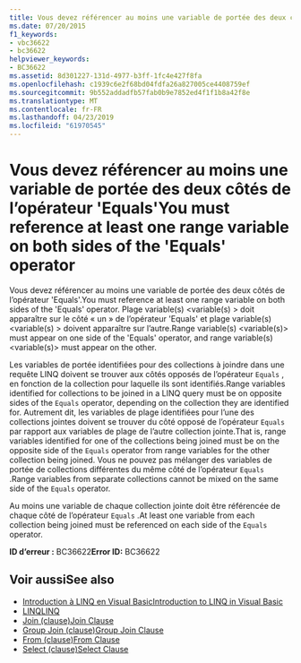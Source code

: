 ```yaml
---
title: Vous devez référencer au moins une variable de portée des deux côtés de l’opérateur 'Equals'
ms.date: 07/20/2015
f1_keywords:
- vbc36622
- bc36622
helpviewer_keywords:
- BC36622
ms.assetid: 8d301227-131d-4977-b3ff-1fc4e427f8fa
ms.openlocfilehash: c1939c6e2f68bd04fdfa26a827005ce4408759ef
ms.sourcegitcommit: 9b552addadfb57fab0b9e7852ed4f1f1b8a42f8e
ms.translationtype: MT
ms.contentlocale: fr-FR
ms.lasthandoff: 04/23/2019
ms.locfileid: "61970545"
---
```

# <a name="you-must-reference-at-least-one-range-variable-on-both-sides-of-the-equals-operator"></a><span data-ttu-id="4acc8-102">Vous devez référencer au moins une variable de portée des deux côtés de l’opérateur 'Equals'</span><span class="sxs-lookup"><span data-stu-id="4acc8-102">You must reference at least one range variable on both sides of the 'Equals' operator</span></span>
<span data-ttu-id="4acc8-103">Vous devez référencer au moins une variable de portée des deux côtés de l’opérateur 'Equals'.</span><span class="sxs-lookup"><span data-stu-id="4acc8-103">You must reference at least one range variable on both sides of the 'Equals' operator.</span></span> <span data-ttu-id="4acc8-104">Plage variable(s) \<variable(s) > doit apparaître sur le côté « un » de l’opérateur 'Equals' et plage variable(s) \<variable(s) > doivent apparaître sur l’autre.</span><span class="sxs-lookup"><span data-stu-id="4acc8-104">Range variable(s) \<variable(s)> must appear on one side of the 'Equals' operator, and range variable(s) \<variable(s)> must appear on the other.</span></span>  
  
 <span data-ttu-id="4acc8-105">Les variables de portée identifiées pour des collections à joindre dans une requête LINQ doivent se trouver aux côtés opposés de l’opérateur `Equals` , en fonction de la collection pour laquelle ils sont identifiés.</span><span class="sxs-lookup"><span data-stu-id="4acc8-105">Range variables identified for collections to be joined in a LINQ query must be on opposite sides of the `Equals` operator, depending on the collection they are identified for.</span></span> <span data-ttu-id="4acc8-106">Autrement dit, les variables de plage identifiées pour l’une des collections jointes doivent se trouver du côté opposé de l’opérateur `Equals` par rapport aux variables de plage de l’autre collection jointe.</span><span class="sxs-lookup"><span data-stu-id="4acc8-106">That is, range variables identified for one of the collections being joined must be on the opposite side of the `Equals` operator from range variables for the other collection being joined.</span></span> <span data-ttu-id="4acc8-107">Vous ne pouvez pas mélanger des variables de portée de collections différentes du même côté de l’opérateur `Equals` .</span><span class="sxs-lookup"><span data-stu-id="4acc8-107">Range variables from separate collections cannot be mixed on the same side of the `Equals` operator.</span></span>  
  
 <span data-ttu-id="4acc8-108">Au moins une variable de chaque collection jointe doit être référencée de chaque côté de l’opérateur `Equals` .</span><span class="sxs-lookup"><span data-stu-id="4acc8-108">At least one variable from each collection being joined must be referenced on each side of the `Equals` operator.</span></span>  
  
 <span data-ttu-id="4acc8-109">**ID d’erreur :** BC36622</span><span class="sxs-lookup"><span data-stu-id="4acc8-109">**Error ID:** BC36622</span></span>  
  
## <a name="see-also"></a><span data-ttu-id="4acc8-110">Voir aussi</span><span class="sxs-lookup"><span data-stu-id="4acc8-110">See also</span></span>

- [<span data-ttu-id="4acc8-111">Introduction à LINQ en Visual Basic</span><span class="sxs-lookup"><span data-stu-id="4acc8-111">Introduction to LINQ in Visual Basic</span></span>](../../visual-basic/programming-guide/language-features/linq/introduction-to-linq.md)
- [<span data-ttu-id="4acc8-112">LINQ</span><span class="sxs-lookup"><span data-stu-id="4acc8-112">LINQ</span></span>](../../visual-basic/programming-guide/language-features/linq/index.md)
- [<span data-ttu-id="4acc8-113">Join (clause)</span><span class="sxs-lookup"><span data-stu-id="4acc8-113">Join Clause</span></span>](../../visual-basic/language-reference/queries/join-clause.md)
- [<span data-ttu-id="4acc8-114">Group Join (clause)</span><span class="sxs-lookup"><span data-stu-id="4acc8-114">Group Join Clause</span></span>](../../visual-basic/language-reference/queries/group-join-clause.md)
- [<span data-ttu-id="4acc8-115">From (clause)</span><span class="sxs-lookup"><span data-stu-id="4acc8-115">From Clause</span></span>](../../visual-basic/language-reference/queries/from-clause.md)
- [<span data-ttu-id="4acc8-116">Select (clause)</span><span class="sxs-lookup"><span data-stu-id="4acc8-116">Select Clause</span></span>](../../visual-basic/language-reference/queries/select-clause.md)
